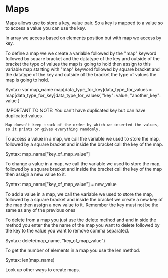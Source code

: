 # Maps

Maps allows use to store a key, value pair. So a key is mapped to a value so to access a value you can use the key.

In array we access based on elements position but with map we access by key.

To define a map we we create a variable followed by the "map" keyword followed by square bracket and the datatype of the key and outside of the bracket the type of values the map is going to hold then assign to this variable map starting with "map" keyword followed by square bracket and the datatype of the key and outside of the bracket the type of values the map is going to hold.

Syntax:
    var map_name map[data_type_for_key]data_type_for_values = map[data_type_for_key]data_type_for_values{
        "key": value, "another_key": value
    }

IMPORTANT TO NOTE:
    You can't have duplicated key but can have duplicated values.

    Map doesn't keep track of the order by which we inserted the values, so it prints or gives everything randomly.

To access a value in a map, we call the variable we used to store the map, followed by a square bracket and inside the bracket call the key of the map.

Syntax:
    map_name["key_of_map_value"]

To change a value in a map, we call the variable we used to store the map, followed by a square bracket and inside the bracket call the key of the map then assign a new value to it.

Syntax:
    map_name["key_of_map_value"] = new_value

To add a value in a map, we call the variable we used to store the map, followed by a square bracket and inside the bracket we create a new key of the map then assign a new value to it. Remember the key must not be the same as any of the previous ones

To delete from a map you just use the delete method and and in side the method you enter the the name of the map you want to delete followed by the key to the value you want to remove comma separated.

Syntax:
    delete(map_name, "key_of_map_value")

To get the number of elements in a map you use the len method.

Syntax:
    len(map_name)

Look up other ways to create maps.
